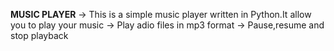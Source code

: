 **MUSIC PLAYER**
-> This is a simple music player written in Python.It allow you to play your music
-> Play adio files in mp3 format
-> Pause,resume and stop playback
